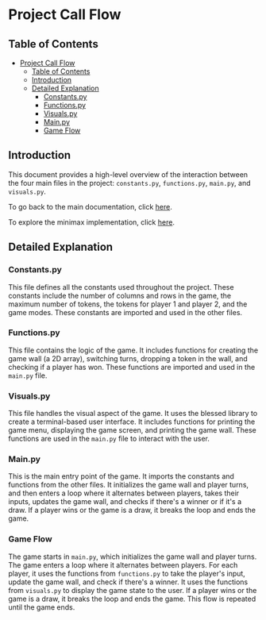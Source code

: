 # Project Call Flow

## Table of Contents

- [Project Call Flow](#project-call-flow)
  - [Table of Contents](#table-of-contents)
  - [Introduction](#introduction)
  - [Detailed Explanation](#detailed-explanation)
    - [Constants.py](#constantspy)
    - [Functions.py](#functionspy)
    - [Visuals.py](#visualspy)
    - [Main.py](#mainpy)
    - [Game Flow](#game-flow)

## Introduction

This document provides a high-level overview of the interaction between the four main files in the project: `constants.py`, `functions.py`, `main.py`, and `visuals.py`.

To go back to the main documentation, click [here](../README.md).

To explore the minimax implementation, click [here](minimax_implementation.md).

## Detailed Explanation

### Constants.py

This file defines all the constants used throughout the project. These constants include the number of columns and rows in the game, the maximum number of tokens, the tokens for player 1 and player 2, and the game modes. These constants are imported and used in the other files.

### Functions.py

This file contains the logic of the game. It includes functions for creating the game wall (a 2D array), switching turns, dropping a token in the wall, and checking if a player has won. These functions are imported and used in the `main.py` file.

### Visuals.py

This file handles the visual aspect of the game. It uses the blessed library to create a terminal-based user interface. It includes functions for printing the game menu, displaying the game screen, and printing the game wall. These functions are used in the `main.py` file to interact with the user.

### Main.py

This is the main entry point of the game. It imports the constants and functions from the other files. It initializes the game wall and player turns, and then enters a loop where it alternates between players, takes their inputs, updates the game wall, and checks if there's a winner or if it's a draw. If a player wins or the game is a draw, it breaks the loop and ends the game.

### Game Flow

The game starts in `main.py`, which initializes the game wall and player turns. The game enters a loop where it alternates between players. For each player, it uses the functions from `functions.py` to take the player's input, update the game wall, and check if there's a winner. It uses the functions from `visuals.py` to display the game state to the user. If a player wins or the game is a draw, it breaks the loop and ends the game. This flow is repeated until the game ends.
